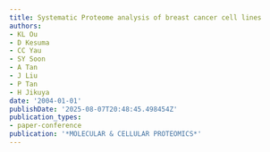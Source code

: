 ```yaml
---
title: Systematic Proteome analysis of breast cancer cell lines
authors:
- KL Ou
- D Kesuma
- CC Yau
- SY Soon
- A Tan
- J Liu
- P Tan
- H Jikuya
date: '2004-01-01'
publishDate: '2025-08-07T20:48:45.498454Z'
publication_types:
- paper-conference
publication: '*MOLECULAR & CELLULAR PROTEOMICS*'
---
```

